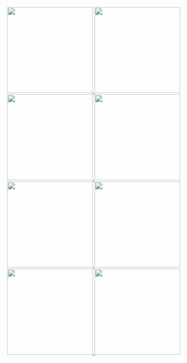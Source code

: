 <!-- Ekran Görüntüsü 1 -->
<a href="https://ibb.co/wNQmfcXv">
    <img src="https://i.ibb.co/Y7dsx0Mr/Simulator-Screenshot-i-Phone-16-Pro-2025-04-09-at-02-27-12.png" width="200">
</a>

<!-- Ekran Görüntüsü 2 -->
<a href="https://ibb.co/HLwzj7GG">
    <img src="https://i.ibb.co/dsC2RBkk/Simulator-Screenshot-i-Phone-16-Pro-2025-04-09-at-02-28-09.png" width="200">
</a>

<!-- Ekran Görüntüsü 3 -->
<a href="https://ibb.co/qYV2ySQ2">
    <img src="https://i.ibb.co/Zz7bLjDb/Simulator-Screenshot-i-Phone-16-Pro-2025-04-09-at-02-30-31.png" width="200">
</a>

<!-- Ekran Görüntüsü 4 -->
<a href="https://ibb.co/5gPR4Ngf">
    <img src="https://i.ibb.co/mV3cTLVM/Simulator-Screenshot-i-Phone-16-Pro-2025-04-09-at-02-28-28.png" width="200">
</a>

<!-- Ekran Görüntüsü 5 -->
<a href="https://ibb.co/8QJTcNr">
    <img src="https://i.ibb.co/RJ1ZyY3/Simulator-Screenshot-i-Phone-16-Pro-2025-04-09-at-02-26-54.png" width="200">
</a>


<!-- Ekran Görüntüsü 6 -->
<a href="https://ibb.co/SXMCNYhP">
    <img src="https://i.ibb.co/QFTw9S2f/Simulator-Screenshot-i-Phone-16-Pro-2025-04-09-at-03-03-59.png" width="200">
</a>


<!-- Ekran Görüntüsü 7 -->
<a href="https://ibb.co/dJWWvQsw">
    <img src="https://i.ibb.co/Xk22Pzfr/Simulator-Screenshot-i-Phone-16-Pro-2025-04-09-at-02-20-51.png" width="200">
</a>


<!-- Ekran Görüntüsü 8 -->
<a href="https://ibb.co/Mx02Xgmv">
    <img src="https://i.ibb.co/xtTC42Nk/Simulator-Screenshot-i-Phone-16-Pro-2025-04-09-at-02-21-08.png" width="200">
</a>


